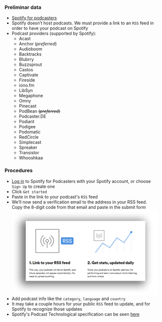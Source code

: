 ### Preliminar data
* [Spotify for podcasters](https://podcasters.spotify.com/)
* Spotify doesn’t host podcasts. We must provide a link to an `RSS` feed in order to have your podcast on Spotify
* Podcast providers (supported by Spotify):
	- Acast
	- Anchor (_preferred_)
	- Audioboom
	- Backtracks
	- Blubrry
	- Buzzsprout
	- Castos
	- Captivate
	- Fireside
	- iono.fm
	- LibSyn
	- Megaphone
	- Omny
	- Pinecast
	- PodBean ~~(_preferred_)~~
	- Podcaster.DE
	- Podiant
	- Podigee
	- Podomatic
	- RedCircle
	- Simplecast
	- Spreaker
	- Transistor
	- Whooshkaa

### Procedures
* [Log in](https://accounts.spotify.com/login?continue=https%3A%2F%2Fpodcasters.spotify.com%2Fgateway) to Spotify for Podcasters with your Spotify account, or choose `Sign Up` to create one
* Click `Get started`
* Paste in the link to your podcast's `RSS` feed
* We’ll now send a verification email to the address in your RSS feed. Copy the 8-digit code from that email and paste in the submit form
![podcast.png](images/3833361618-Podcast-Spotify-link-rss.png)
* Add podcast info like the `category`, `language` and `country`
* It may take a couple hours for your public `RSS` feed to update, and for Spotify to recognize those updates
* Spotify's Podcast Technological specification can be seen [here](https://podcasters.spotify.com/terms/Spotify_Podcast_Delivery_Specification_v1.6.pdf)

